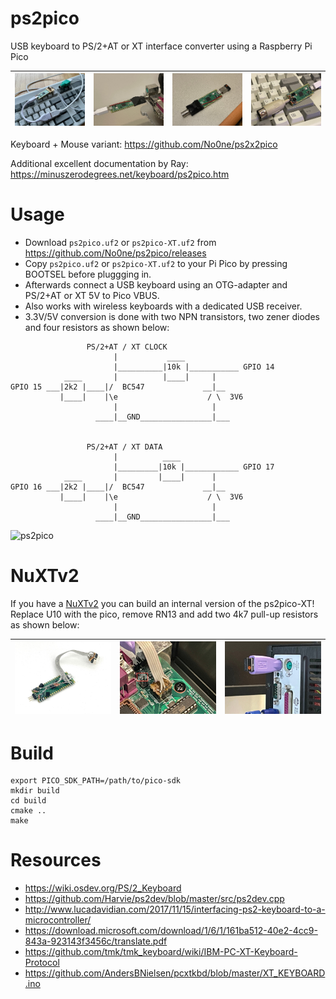 # ps2pico
USB keyboard to PS/2+AT or XT interface converter using a Raspberry Pi Pico

|![hw1](https://raw.githubusercontent.com/No0ne/ps2pico/main/doc/hw1.jpg) |![hw2](https://raw.githubusercontent.com/No0ne/ps2pico/main/doc/hw2.jpg) |![hw3](https://raw.githubusercontent.com/No0ne/ps2pico/main/doc/hw3.jpg) |![hw4](https://raw.githubusercontent.com/No0ne/ps2pico/main/doc/hw4.jpg) |
|-|-|-|-|

Keyboard + Mouse variant: https://github.com/No0ne/ps2x2pico

Additional excellent documentation by Ray: https://minuszerodegrees.net/keyboard/ps2pico.htm

# Usage
* Download `ps2pico.uf2` or `ps2pico-XT.uf2` from https://github.com/No0ne/ps2pico/releases
* Copy `ps2pico.uf2` or `ps2pico-XT.uf2` to your Pi Pico by pressing BOOTSEL before pluggging in.
* Afterwards connect a USB keyboard using an OTG-adapter and PS/2+AT or XT 5V to Pico VBUS.
* Also works with wireless keyboards with a dedicated USB receiver.
* 3.3V/5V conversion is done with two NPN transistors, two zener diodes and four resistors as shown below:
```
                 PS/2+AT / XT CLOCK
                       |           ____
                       |__________|10k |___________ GPIO 14
            ____       |          |____|     |
GPIO 15 ___|2k2 |____|/  BC547             __|__
           |____|    |\e                    / \  3V6
                       |                     |
                   ____|__GND________________|___


                 PS/2+AT / XT DATA
                       |          ____
                       |_________|10k |____________ GPIO 17
            ____       |         |____|      |
GPIO 16 ___|2k2 |____|/  BC547             __|__
           |____|    |\e                    / \  3V6
                       |                     |
                   ____|__GND________________|___
```
![ps2pico](https://github.com/No0ne/ps2pico/assets/716129/b0133c44-c170-40f4-a3ad-c545aee92532)

# NuXTv2
If you have a [NuXTv2](https://monotech.fwscart.com/NuXT_v20_-_MicroATX_Turbo_XT_-_10MHz_832K_XT-IDE_Multi-IO_SVGA/p6083514_19777986.aspx) you can build an internal version of the ps2pico-XT! Replace U10 with the pico, remove RN13 and add two 4k7 pull-up resistors as shown below:

|![hw5](https://raw.githubusercontent.com/No0ne/ps2pico/main/doc/hw5.jpg) |![hw6](https://raw.githubusercontent.com/No0ne/ps2pico/main/doc/hw6.jpg) |![hw7](https://raw.githubusercontent.com/No0ne/ps2pico/main/doc/hw7.jpg) |
|-|-|-|

# Build
```
export PICO_SDK_PATH=/path/to/pico-sdk
mkdir build
cd build
cmake ..
make
```

# Resources
* https://wiki.osdev.org/PS/2_Keyboard
* https://github.com/Harvie/ps2dev/blob/master/src/ps2dev.cpp
* http://www.lucadavidian.com/2017/11/15/interfacing-ps2-keyboard-to-a-microcontroller/
* https://download.microsoft.com/download/1/6/1/161ba512-40e2-4cc9-843a-923143f3456c/translate.pdf
* https://github.com/tmk/tmk_keyboard/wiki/IBM-PC-XT-Keyboard-Protocol
* https://github.com/AndersBNielsen/pcxtkbd/blob/master/XT_KEYBOARD.ino
